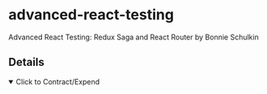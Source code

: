 # advanced-react-testing

Advanced React Testing: Redux Saga and React Router by Bonnie Schulkin

## Details

<details open>
  <summary>Click to Contract/Expend</summary>

</details>
